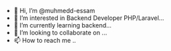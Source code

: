 - 👋 Hi, I’m @muhmedd-essam
- 👀 I’m interested in Backend Developer PHP/Laravel...
- 🌱 I’m currently learning backend...
- 💞️ I’m looking to collaborate on ...
- 📫 How to reach me ..

<!---
muhmedd-essam/muhmedd-essam is a ✨ special ✨ repository because its `README.md` (this file) appears on your GitHub profile.
You can click the Preview link to take a look at your changes.
--->
